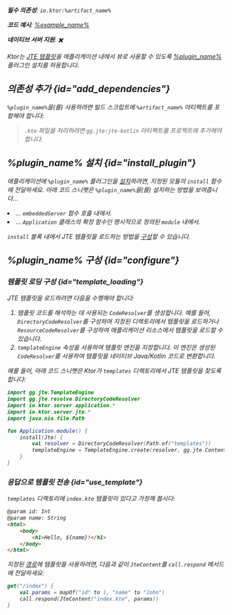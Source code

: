 [//]: # (title: JTE)

<show-structure for="chapter" depth="2"/>
<primary-label ref="server-plugin"/>

<var name="plugin_name" value="Jte"/>
<var name="package_name" value="io.ktor.server.jte"/>
<var name="artifact_name" value="ktor-server-jte"/>

<tldr>
<p>
<b>필수 의존성</b>: <code>io.ktor:%artifact_name%</code>
</p>
<var name="example_name" value="jte"/>
<p>
    <b>코드 예시</b>:
    <a href="https://github.com/ktorio/ktor-documentation/tree/%ktor_version%/codeSnippets/snippets/%example_name%">
        %example_name%
    </a>
</p>
<p>
    <b><Links href="/ktor/server-native" summary="Ktor는 Kotlin/Native를 지원하며 추가 런타임이나 가상 머신 없이 서버를 실행할 수 있게 합니다.">네이티브 서버</Links> 지원</b>: ✖️
</p>
</tldr>

Ktor는 [JTE 템플릿](https://github.com/casid/jte)을 애플리케이션 내에서 뷰로 사용할 수 있도록 [%plugin_name%](https://api.ktor.io/ktor-server-jte/io.ktor.server.jte/-jte.html) 플러그인 설치를 허용합니다.

## 의존성 추가 {id="add_dependencies"}

<p>
    <code>%plugin_name%</code>을(를) 사용하려면 빌드 스크립트에 <code>%artifact_name%</code> 아티팩트를 포함해야 합니다:
</p>
<Tabs group="languages">
    <TabItem title="Gradle (Kotlin)" group-key="kotlin">
        <code-block lang="Kotlin" code="            implementation(&quot;io.ktor:%artifact_name%:$ktor_version&quot;)"/>
    </TabItem>
    <TabItem title="Gradle (Groovy)" group-key="groovy">
        <code-block lang="Groovy" code="            implementation &quot;io.ktor:%artifact_name%:$ktor_version&quot;"/>
    </TabItem>
    <TabItem title="Maven" group-key="maven">
        <code-block lang="XML" code="            &lt;dependency&gt;&#10;                &lt;groupId&gt;io.ktor&lt;/groupId&gt;&#10;                &lt;artifactId&gt;%artifact_name%-jvm&lt;/artifactId&gt;&#10;                &lt;version&gt;${ktor_version}&lt;/version&gt;&#10;            &lt;/dependency&gt;"/>
    </TabItem>
</Tabs>

> `.kte` 파일을 처리하려면 `gg.jte:jte-kotlin` 아티팩트를 프로젝트에 추가해야 합니다.

## %plugin_name% 설치 {id="install_plugin"}

<p>
    애플리케이션에 <code>%plugin_name%</code> 플러그인을 <a href="#install">설치</a>하려면, 지정된 <Links href="/ktor/server-modules" summary="모듈을 사용하면 경로를 그룹화하여 애플리케이션 구조를 구성할 수 있습니다.">모듈</Links>의 <code>install</code> 함수에 전달하세요.
    아래 코드 스니펫은 <code>%plugin_name%</code>을(를) 설치하는 방법을 보여줍니다...
</p>
<list>
    <li>
        ... <code>embeddedServer</code> 함수 호출 내에서.
    </li>
    <li>
        ... <code>Application</code> 클래스의 확장 함수인 명시적으로 정의된 <code>module</code> 내에서.
    </li>
</list>
<Tabs>
    <TabItem title="embeddedServer">
        <code-block lang="kotlin" code="            import io.ktor.server.engine.*&#10;            import io.ktor.server.netty.*&#10;            import io.ktor.server.application.*&#10;            import %package_name%.*&#10;&#10;            fun main() {&#10;                embeddedServer(Netty, port = 8080) {&#10;                    install(%plugin_name%)&#10;                    // ...&#10;                }.start(wait = true)&#10;            }"/>
    </TabItem>
    <TabItem title="module">
        <code-block lang="kotlin" code="            import io.ktor.server.application.*&#10;            import %package_name%.*&#10;            // ...&#10;            fun Application.module() {&#10;                install(%plugin_name%)&#10;                // ...&#10;            }"/>
    </TabItem>
</Tabs>

<code>install</code> 블록 내에서 JTE 템플릿을 로드하는 방법을 [구성](#configure)할 수 있습니다.

## %plugin_name% 구성 {id="configure"}
### 템플릿 로딩 구성 {id="template_loading"}
JTE 템플릿을 로드하려면 다음을 수행해야 합니다:
1. 템플릿 코드를 해석하는 데 사용되는 `CodeResolver`를 생성합니다. 예를 들어, `DirectoryCodeResolver`를 구성하여 지정된 디렉토리에서 템플릿을 로드하거나 `ResourceCodeResolver`를 구성하여 애플리케이션 리소스에서 템플릿을 로드할 수 있습니다.
2. `templateEngine` 속성을 사용하여 템플릿 엔진을 지정합니다. 이 엔진은 생성된 `CodeResolver`를 사용하여 템플릿을 네이티브 Java/Kotlin 코드로 변환합니다.

예를 들어, 아래 코드 스니펫은 Ktor가 `templates` 디렉토리에서 JTE 템플릿을 찾도록 합니다:

```kotlin
import gg.jte.TemplateEngine
import gg.jte.resolve.DirectoryCodeResolver
import io.ktor.server.application.*
import io.ktor.server.jte.*
import java.nio.file.Path

fun Application.module() {
    install(Jte) {
        val resolver = DirectoryCodeResolver(Path.of("templates"))
        templateEngine = TemplateEngine.create(resolver, gg.jte.ContentType.Html)
    }
}
```

### 응답으로 템플릿 전송 {id="use_template"}
<code>templates</code> 디렉토리에 <code>index.kte</code> 템플릿이 있다고 가정해 봅시다:
```html
@param id: Int
@param name: String
<html>
    <body>
        <h1>Hello, ${name}!</h1>
    </body>
</html>
```

지정된 [경로](server-routing.md)에 템플릿을 사용하려면, 다음과 같이 <code>JteContent</code>를 <code>call.respond</code> 메서드에 전달하세요:
```kotlin
get("/index") {
    val params = mapOf("id" to 1, "name" to "John")
    call.respond(JteContent("index.kte", params))
}